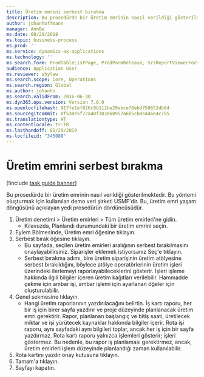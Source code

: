 ```yaml
---
title: Üretim emrini serbest bırakma
description: Bu prosedürde bir üretim emrinin nasıl verildiği gösterilmektedir.
author: johanhoffmann
manager: AnnBe
ms.date: 08/29/2018
ms.topic: business-process
ms.prod: ''
ms.service: dynamics-ax-applications
ms.technology: ''
ms.search.form: ProdTableListPage, ProdParmRelease, SrsReportViewerForm
audience: Application User
ms.reviewer: shylaw
ms.search.scope: Core, Operations
ms.search.region: Global
ms.author: johanho
ms.search.validFrom: 2016-06-30
ms.dyn365.ops.version: Version 7.0.0
ms.openlocfilehash: 917fe1ef826c9b112be29ebce78ebd750652db64
ms.sourcegitcommit: 0f530e5f72a40f383868957a6b5cb0e446e4c795
ms.translationtype: HT
ms.contentlocale: tr-TR
ms.lasthandoff: 01/29/2019
ms.locfileid: "345088"
---
```

# <a name="release-a-production-order"></a>Üretim emrini serbest bırakma

[!include [task guide banner](../../includes/task-guide-banner.md)]

Bu prosedürde bir üretim emrinin nasıl verildiği gösterilmektedir. Bu yöntemi oluşturmak için kullanılan demo veri şirketi USMF'dir. Bu, üretim emri yaşam döngüsünü açıklayan yedi prosedürün dördüncüsüdür.

1. Üretim denetimi > Üretim emirleri > Tüm üretim emirleri'ne gidin.
    * Kılavuzda, Planlandı durumundaki bir üretim emrini seçin.  
2. Eylem Bölmesinde, Üretim emri öğesine tıklayın.
3. Serbest bırak öğesine tıklayın.
    * Bu sayfada, seçilen üretim emirleri aralığının serbest bırakılmasını onaylayabilirsiniz. Siparişler eklemek istiyorsanız Seç'e tıklayın.  
    * Serbest bırakma adımı, bire üretim siparişinin üretim atölyesine serbest bırakıldığını, böylece atölye operatörlerinin üretim işleri üzerindeki ilerlemeyi raporlayabileceklerini gösterir. İşleri işleme hakkında ilgili bilgiler içeren üretim kağıtları verilebilir. Hammadde çekme için ambar işi, ambar işlemi için ayarlanan öğeler için oluşturulabilir.  
4. Genel sekmesine tıklayın.
    * Hangi üretim raporlarının yazdırılacağını belirtin. İş kartı raporu, her bir iş için birer sayfa yazdırır ve proje düzeyinde planlanacak üretim emri gerektirir. Rapor, planlanan başlangıç ve bitiş saati, üretilecek miktar ve işi yürütecek kaynaklar hakkında bilgiler içerir. Rota işi raporu, aynı sayfadaki aynı bilgileri toplar, ancak her iş için bir sayfa yazdırmaz. Rota kartı raporu yalnızca işlemleri gösterir; işleri göstermez. Bu nedenle, bu rapor iş planlaması gerektirmez, ancak, üretim emirleri işlem düzeyinde planlandığı zaman kullanılabilir.  
5. Rota kartını yazdır onay kutusuna tıklayın.
6. Tamam'a tıklayın.
7. Sayfayı kapatın.

